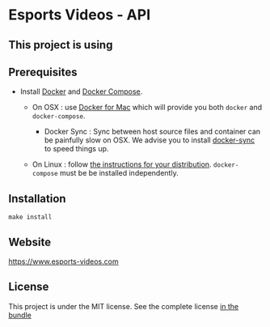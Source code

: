 # Esports Videos - API


## This project is using 

## Prerequisites

* Install [Docker](https://www.docker.com/) and [Docker Compose](https://docs.docker.com/compose/install). 

    - On OSX : use [Docker for Mac](https://www.docker.com/docker-mac) which will provide you both `docker` and `docker-compose`.
        - Docker Sync : Sync between host source files and container can be painfully slow on OSX. We advise you to install [docker-sync](http://docker-sync.io/) to speed things up.

    - On Linux : follow [the instructions for your distribution](https://docs.docker.com/engine/installation/). `docker-compose` must be be installed independently.

## Installation

```
make install
```

## Website
https://www.esports-videos.com

## License

This project is under the MIT license. See the complete license [in the bundle](LICENSE)
